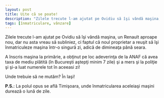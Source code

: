 ```yaml
---
layout: post
title: Uite că se poate!
description: "Zilele trecute l-am ajutat pe Ovidiu să îşi vândă maşina, un Renault aproape nou, dar nu asta vreau să subliniez, ci faptul că noul proprietar a reuşit să îşi înmatriculeze maşina într-o singură zi, adică de dimineaţa până seara."
tags: [înmatriculare, vânzare]
---
```


Zilele trecute l-am ajutat pe Ovidiu să îşi vândă maşina, un Renault aproape nou, dar nu asta vreau să subliniez, ci faptul că noul proprietar a reuşit să îşi înmatriculeze maşina într-o singură zi, adică de dimineaţa până seara.

A înscris maşina la primărie, a obţinut pe loc adeverinţa de la ANAF că avea taxa de mediu plătită (în Bucureşti aştepţi minim 7 zile) şi a mers şi la poliţie şi şi-a luat numerele tot în aceeasi zi!

Unde trebuie să ne mutăm? În Iaşi!

<b>P.S.</b>: La polul opus se află Timişoara, unde înmatricularea aceleiaşi maşini durează o lună de zile.
